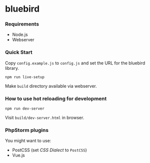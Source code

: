 # bluebird

### Requirements

- Node.js
- Webserver

### Quick Start

Copy `config.example.js` to `config.js` and set the URL for the bluebird library.

`npm run live-setup`

Make `build` directory available via webserver.

### How to use hot reloading for development

`npm run dev-server`
 
Visit `build/dev-server.html` in browser.

### PhpStorm plugins

You might want to use:
- PostCSS (set _CSS Dialect_ to `PostCSS`)
- Vue.js
